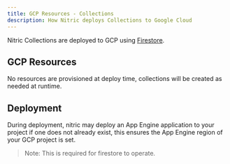 ```yaml
---
title: GCP Resources - Collections
description: How Nitric deploys Collections to Google Cloud
---
```


Nitric Collections are deployed to GCP using [Firestore](https://cloud.google.com/firestore).

## GCP Resources

No resources are provisioned at deploy time, collections will be created as needed at runtime.

## Deployment

During deployment, nitric may deploy an App Engine application to your project if one does not already exist, this ensures the App Engine region of your GCP project is set.

> Note: This is required for firestore to operate.
